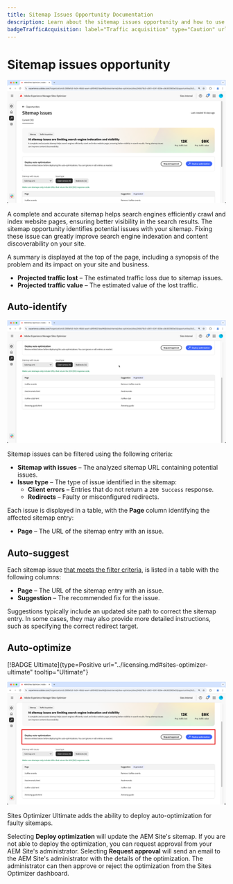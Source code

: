 ```yaml
---
title: Sitemap Issues Opportunity Documentation
description: Learn about the sitemap issues opportunity and how to use it to improve traffic acquisition.
badgeTrafficAcquisition: label="Traffic acquisition" type="Caution" url="../../opportunity-types/traffic-acquisition.md" tooltip="Traffic acquisition"
---
```


# Sitemap issues opportunity

![Sitemap issues opportunity](./assets/sitemap-issues/hero.png)

A complete and accurate sitemap helps search engines efficiently crawl and index website pages, ensuring better visibility in the search results. The sitemap opportunity identifies potential issues with your sitemap. Fixing these issue can greatly improve search engine indexation and content discoverability on your site.

A summary is displayed at the top of the page, including a synopsis of the problem and its impact on your site and business.

* **Projected traffic lost** – The estimated traffic loss due to sitemap issues.
* **Projected traffic value** – The estimated value of the lost traffic.

## Auto-identify

![Auto-identify sitemap issues](./assets/sitemap-issues/auto-identify.png)  

Sitemap issues can be filtered using the following criteria:  

* **Sitemap with issues** – The analyzed sitemap URL containing potential issues.  
* **Issue type** – The type of issue identified in the sitemap:  
  * **Client errors** – Entries that do not return a `200 Success` response.  
  * **Redirects** – Faulty or misconfigured redirects.  

Each issue is displayed in a table, with the **Page** column identifying the affected sitemap entry:  

* **Page** – The URL of the sitemap entry with an issue.  

## Auto-suggest  

Each sitemap issue [that meets the filter criteria](#auto-identify), is listed in a table with the following columns:  

* **Page** – The URL of the sitemap entry with an issue.  
* **Suggestion** – The recommended fix for the issue.  

Suggestions typically include an updated site path to correct the sitemap entry. In some cases, they may also provide more detailed instructions, such as specifying the correct redirect target.  

## Auto-optimize

[!BADGE Ultimate]{type=Positive url="../licensing.md#sites-optimizer-ultimate" tooltip="Ultimate"}

![Auto-optimize Sitemap issues](./assets/sitemap-issues/auto-optimize.png)

Sites Optimizer Ultimate adds the ability to deploy auto-optimization for faulty sitemaps. <!--- TBD-need more information here. What does the auto-optimization do?-->

Selecting **Deploy optimization** will update the AEM Site's sitemap. If you are not able to deploy the optimization, you can request approval from your AEM Site's administrator. Selecting **Request approval** will send an email to the AEM Site's administrator with the details of the optimization. The administrator can then approve or reject the optimization from the Sites Optimizer dashboard.
